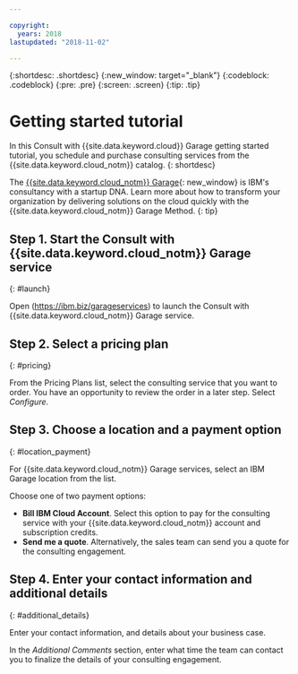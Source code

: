 ```yaml
---

copyright:
  years: 2018
lastupdated: "2018-11-02"

---
```


{:shortdesc: .shortdesc}
{:new_window: target="_blank"}
{:codeblock: .codeblock}
{:pre: .pre}
{:screen: .screen}
{:tip: .tip}

<!-- Name your file `getting-started.md` and include it in the Learn nav group in your toc file. -->


# Getting started tutorial
In this Consult with {{site.data.keyword.cloud}} Garage getting started tutorial, you schedule and purchase consulting services from the {{site.data.keyword.cloud_notm}} catalog.
{: shortdesc}

The [{{site.data.keyword.cloud_notm}} Garage](http://www.ibm.com/cloud/garage/){: new_window} is IBM's consultancy with a startup DNA. Learn more about how to transform your organization by delivering solutions on the cloud quickly with the {{site.data.keyword.cloud_notm}} Garage Method.
{: tip}

## Step 1. Start the Consult with {{site.data.keyword.cloud_notm}} Garage service
{: #launch}

Open (https://ibm.biz/garageservices) to launch the Consult with {{site.data.keyword.cloud_notm}} Garage service.

## Step 2. Select a pricing plan
{: #pricing}

From the Pricing Plans list, select the consulting service that you want to order. You have an opportunity to review the order in a later step. Select _Configure_.

## Step 3. Choose a location and a payment option
{: #location_payment}

For {{site.data.keyword.cloud_notm}} Garage services, select an IBM Garage location from the list.

Choose one of two payment options:
* **Bill IBM Cloud Account**. Select this option to pay for the consulting service with your {{site.data.keyword.cloud_notm}} account and subscription credits.
* **Send me a quote**. Alternatively, the sales team can send you a quote for the consulting engagement.

## Step 4. Enter your contact information and additional details
{: #additional_details}

Enter your contact information, and details about your business case.

In the _Additional Comments_ section, enter what time the team can contact you to finalize the details of your consulting engagement.
